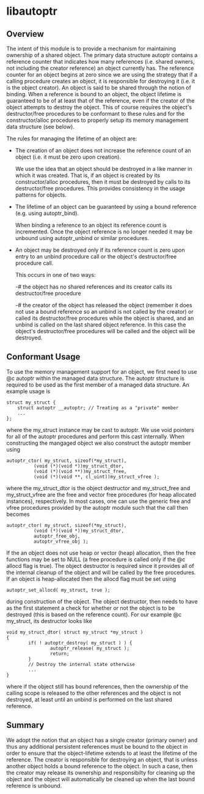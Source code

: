 # libautoptr

## Overview

The intent of this module is to provide a mechanism for maintaining ownership of
a shared object. The primary data structure autoptr contains a reference counter
that indicates how many references (i.e. shared owners, not including the
creator reference) an object currently has. The reference counter for an object
begins at zero since we are using the strategy that if a calling procedure
creates an object, it is responsible for destroying it (i.e. it is the object
creator). An object is said to be shared through the notion of binding. When a
reference is bound to an object, the object lifetime is guaranteed to be of at
least that of the reference, even if the creator of the object attempts to
destroy the object. This of course requires the object's destructor/free
procedures to be conformant to these rules and for the constructor/alloc
procedures to properly setup its memory management data structure (see below).

The rules for managing the lifetime of an object are:

- The creation of an object does not increase the reference count of an object
  (i.e. it must be zero upon creation).

   We use the idea that an object should be destroyed in a like manner in which
   it was created. That is, if an object is created by its constructor/alloc
   procedures, then it must be destroyed by calls to its destructor/free
   procedures. This provides consistency in the usage patterns for objects.

- The lifetime of an object can be guaranteed by using a bound reference
  (e.g. using autoptr_bind).

   When binding a reference to an object its reference count is
   incremented. Once the object reference is no longer needed it may be unbound
   using autoptr_unbind or similar procedures.

- An object may be destroyed only if its reference count is zero upon entry to
     an unbind procedure call or the object's destructor/free procedure call.

   This occurs in one of two ways:

   -# the object has no shared references and its creator calls its
      destructor/free procedure

   -# the creator of the object has released the object (remember it does not
      use a bound reference so an unbind is not called by the creator) or called
      its destructor/free procedures while the object is shared, and an unbind
      is called on the last shared object reference. In this case the object's
      destructor/free procedures will be called and the object will be
      destroyed.


## Conformant Usage

To use the memory management support for an object, we first need to use @c
autoptr within the managed data structure. The autoptr structure is required to
be used as the first member of a managed data structure. An example usage is
 
    struct my_struct {
        struct autoptr __autoptr; // Treating as a "private" member
        ...
    };
 
where the my_struct instance may be cast to autoptr. We use void pointers for
all of the autoptr procedures and perform this cast internally. When
constructing the mangaged object we also construct the autoptr member using
 
    autoptr_ctor( my_struct, sizeof(*my_struct),
 		      (void (*)(void *))my_struct_dtor,
 		      (void (*)(void **))my_struct_free,
 		      (void (*)(void **, cl_uint))my_struct_vfree );
 
where the my_struct_dtor is the object destructor and my_struct_free and
my_struct_vfree are the free and vector free procedures (for heap allocated
instances), respectively. In most cases, one can use the generic free and vfree
procedures provided by the autoptr module such that the call then becomes
 
    autoptr_ctor( my_struct, sizeof(*my_struct),
 		      (void (*)(void *))my_struct_dtor,
 		      autoptr_free_obj,
 		      autoptr_vfree_obj );
 
If the an object does not use heap or vector (heap) allocation, then the free
functions may be set to NULL (a free procedure is called only if the @c allocd
flag is true). The object destructor is required since it provides all of the
internal cleanup of the object and will be called by the free procedures. If an
object is heap-allocated then the allocd flag must be set using
 
    autoptr_set_allocd( my_struct, true );
 
during construction of the object. The object destructor, then needs to have as
the first statement a check for whether or not the object is to be destroyed
(this is based on the reference count). For our example @c my_struct, its
destructor looks like
 
    void my_struct_dtor( struct my_struct *my_struct )
    {
            if( ! autoptr_destroy( my_struct ) ) {
                    autoptr_release( my_struct );
                    return;
            }
            // Destroy the internal state otherwise
            ...
    }
 
where if the object still has bound references, then the ownership of the
calling scope is released to the other references and the object is not
destroyed, at least until an unbind is performed on the last shared reference.

## Summary

We adopt the notion that an object has a single creator (primary owner) and thus
any additional persistent references must be bound to the object in order to
ensure that the object-lifetime extends to at least the lifetime of the
reference. The creator is responsible for destroying an object, that is unless
another object holds a bound reference to the object. In such a case, then the
creator may release its ownership and responsibilty for cleaning up the object
and the object will automatically be cleaned up when the last bound reference is
unbound.

